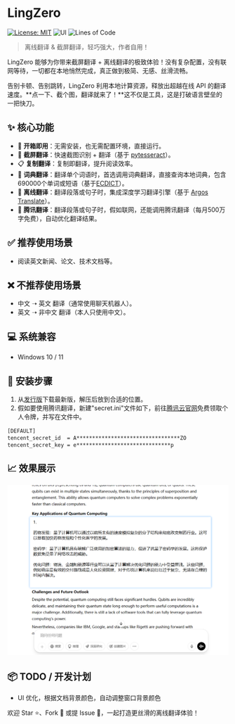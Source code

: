 # LingZero

[![License: MIT](https://img.shields.io/badge/license-MIT-blue.svg)](https://opensource.org/licenses/MIT)
![UI](https://img.shields.io/badge/UI-PySide6-lightgrey.svg)
![Lines of Code](https://img.shields.io/badge/code-~300_lines-orange.svg)


> 离线翻译 & 截屏翻译，轻巧强大，作者自用！

LingZero 能够为你带来截屏翻译 + 离线翻译的极致体验！没有复杂配置，没有联网等待，一切都在本地悄然完成，真正做到极简、无感、丝滑流畅。

告别卡顿、告别跳转，LingZero 利用本地计算资源，释放出超越在线 API 的翻译速度。**点一下、截个图，翻译就来了！**这不仅是工具，这是打破语言壁垒的一把快刀。

## ✨ 核心功能

- 🚀 **开箱即用**：无需安装，也无需配置环境，直接运行。
- 📸 **截屏翻译**：快速截图识别 + 翻译（基于 [pytesseract](https://github.com/madmaze/pytesseract)）。
- 📋 **复制翻译**：复制即翻译，提升阅读效率。
- 💎 **词典翻译**：翻译单个词语时，首选调用词典翻译，直接查询本地词典，包含690000个单词或短语（基于[ECDICT](https://github.com/skywind3000/ECDICT)）。
- 🧠 **离线翻译**：翻译段落或句子时，集成深度学习翻译引擎（基于 [Argos Translate](https://github.com/argosopentech/argos-translate)）。
- 🐧 **腾讯翻译**：翻译段落或句子时，假如联网，还能调用腾讯翻译（每月500万字免费），自动优化翻译结果。

## ✅ 推荐使用场景

- 阅读英文新闻、论文、技术文档等。

## ❌ 不推荐使用场景

- 中文 ➝ 英文 翻译（通常使用聊天机器人）。
- 英文 ➝ 非中文 翻译（本人只使用中文）。

## 💻 系统兼容

- Windows 10 / 11

## 👣 安装步骤

1. 从[发行版](https://github.com/eee555/LingZero/releases)下载最新版，解压后放到合适的位置。
2. 假如要使用腾讯翻译，新建"secret.ini"文件如下，前往[腾讯云官网](https://console.cloud.tencent.com/cam/capi)免费领取个人令牌，并写在文件中。
```
[DEFAULT]
tencent_secret_id  = A*********************************ZO
tencent_secret_key = e******************************p
```

##  📈 效果展示

![](./pic/2.png)

## 📦 TODO / 开发计划

- UI 优化，根据文档背景颜色，自动调整窗口背景颜色

欢迎 Star ⭐、Fork 🍴 或提 Issue 🚀，一起打造更丝滑的离线翻译体验！
